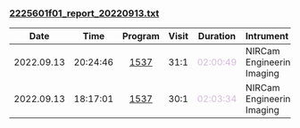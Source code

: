 

### <a href="https://www.stsci.edu/files/live/sites/www/files/home/jwst/science-execution/observing-schedules/_documents/2225601f01_report_20220913.txt" > 2225601f01_report_20220913.txt </a>

|  Date  |  Time   | Program | Visit | Duration | Intrument | Target | Keywords | 
| :----: | :-----: | :-----: | ----: | :------: | :-------- | :----- | :------- |
| 2022.09.13 | 20:24:46  | <a href="https://www.stsci.edu/jwst-program-info/program/?program=1537"> 1537 </a> |  31:1  |  <span style="color:#d4b9da;"> 02:00:49 </span>  | NIRCam Engineering Imaging            | G191-B2B                                     |  White dwarfs                                     |
| 2022.09.13 | 18:17:01  | <a href="https://www.stsci.edu/jwst-program-info/program/?program=1537"> 1537 </a> |  30:1  |  <span style="color:#d4b9da;"> 02:03:34 </span>  | NIRCam Engineering Imaging            | G191-B2B                                     |  White dwarfs                                     |
